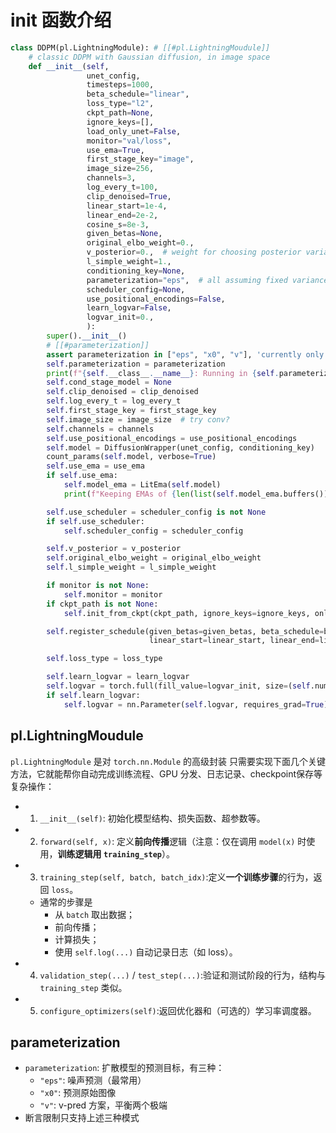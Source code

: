 # init 函数介绍

```python
class DDPM(pl.LightningModule): # [[#pl.LightningMoudule]]
    # classic DDPM with Gaussian diffusion, in image space
    def __init__(self,
                 unet_config,
                 timesteps=1000,
                 beta_schedule="linear",
                 loss_type="l2",
                 ckpt_path=None,
                 ignore_keys=[],
                 load_only_unet=False,
                 monitor="val/loss",
                 use_ema=True,
                 first_stage_key="image",
                 image_size=256,
                 channels=3,
                 log_every_t=100,
                 clip_denoised=True,
                 linear_start=1e-4,
                 linear_end=2e-2,
                 cosine_s=8e-3,
                 given_betas=None,
                 original_elbo_weight=0.,
                 v_posterior=0.,  # weight for choosing posterior variance as sigma = (1-v) * beta_tilde + v * beta
                 l_simple_weight=1.,
                 conditioning_key=None,
                 parameterization="eps",  # all assuming fixed variance schedules
                 scheduler_config=None,
                 use_positional_encodings=False,
                 learn_logvar=False,
                 logvar_init=0.,
                 ):
        super().__init__() 
        # [[#parameterization]]
        assert parameterization in ["eps", "x0", "v"], 'currently only supporting "eps" and "x0" and "v"'
        self.parameterization = parameterization
        print(f"{self.__class__.__name__}: Running in {self.parameterization}-prediction mode")
        self.cond_stage_model = None
        self.clip_denoised = clip_denoised
        self.log_every_t = log_every_t
        self.first_stage_key = first_stage_key
        self.image_size = image_size  # try conv?
        self.channels = channels
        self.use_positional_encodings = use_positional_encodings
        self.model = DiffusionWrapper(unet_config, conditioning_key)
        count_params(self.model, verbose=True)
        self.use_ema = use_ema
        if self.use_ema:
            self.model_ema = LitEma(self.model)
            print(f"Keeping EMAs of {len(list(self.model_ema.buffers()))}.")

        self.use_scheduler = scheduler_config is not None
        if self.use_scheduler:
            self.scheduler_config = scheduler_config

        self.v_posterior = v_posterior
        self.original_elbo_weight = original_elbo_weight
        self.l_simple_weight = l_simple_weight

        if monitor is not None:
            self.monitor = monitor
        if ckpt_path is not None:
            self.init_from_ckpt(ckpt_path, ignore_keys=ignore_keys, only_model=load_only_unet)

        self.register_schedule(given_betas=given_betas, beta_schedule=beta_schedule, timesteps=timesteps,
                               linear_start=linear_start, linear_end=linear_end, cosine_s=cosine_s)

        self.loss_type = loss_type

        self.learn_logvar = learn_logvar
        self.logvar = torch.full(fill_value=logvar_init, size=(self.num_timesteps,))
        if self.learn_logvar:
            self.logvar = nn.Parameter(self.logvar, requires_grad=True)

```

## pl.LightningMoudule 

`pl.LightningModule` 是对 `torch.nn.Module` 的高级封装
只需要实现下面几个关键方法，它就能帮你自动完成训练流程、GPU 分发、日志记录、checkpoint保存等复杂操作：

- 1. `__init__(self)`: 初始化模型结构、损失函数、超参数等。
    
- 2. `forward(self, x)`: 定义**前向传播**逻辑（注意：仅在调用 `model(x)` 时使用，**训练逻辑用 `training_step`**）。
    
- 3. `training_step(self, batch, batch_idx)`:定义**一个训练步骤**的行为，返回 `loss`。
	- 通常的步骤是
	    - 从 `batch` 取出数据；
	    - 前向传播；
	    - 计算损失；
	    - 使用 `self.log(...)` 自动记录日志（如 loss）。
        
- 4. `validation_step(...)` / `test_step(...)`:验证和测试阶段的行为，结构与 `training_step` 类似。
    
- 5. `configure_optimizers(self)`:返回优化器和（可选的）学习率调度器。


## parameterization

- `parameterization`: 扩散模型的预测目标，有三种：
    - `"eps"`: 噪声预测（最常用）
    - `"x0"`: 预测原始图像
    - `"v"`: v-pred 方案，平衡两个极端
- 断言限制只支持上述三种模式














